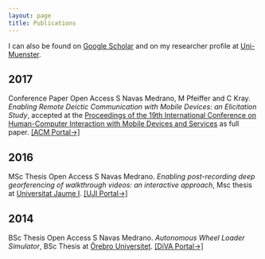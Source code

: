 ```yaml
---
layout: page
title: Publications
---
```


I can also be found on [Google Scholar](https://scholar.google.de/citations?user=T8sVTJQAAAAJ&hl) and on my researcher profile at [Uni-Muenster](https://www.uni-muenster.de/Geoinformatics/en/institute/staff/index.php/246/Samuel_Navas_Medrano).

## 2017

<span class="label label-info">Conference Paper</span> <span class="label label-success">Open Access</span> 
S Navas Medrano, M Pfeiffer and C Kray. *Enabling Remote Deictic Communication with Mobile Devices: an Elicitation Study*, accepted at the [Proceedings of the 19th International Conference on Human-Computer Interaction with Mobile Devices and Services](https://mobilehci.acm.org/2017/program.html#thePapers) as full paper. [[ACM Portal&#8594;]](https://dl.acm.org/citation.cfm?doid=3098279.3098544) 


## 2016 

<span class="label label-default">MSc Thesis</span> <span class="label label-success">Open Access</span> 
S Navas Medrano. *Enabling post-recording deep georferencing of walkthrough videos: an interactive approach*, Msc thesis at [Universitat Jaume I](http://repositori.uji.es/xmlui/handle/10234/161690). [[UJI Portal&#8594;]](http://repositori.uji.es/xmlui/handle/10234/161690)

  
## 2014
  
<span class="label label-default">BSc Thesis</span> <span class="label label-success">Open Access</span> 
S Navas Medrano. *Autonomous Wheel Loader Simulator*, BSc Thesis at [Örebro Universitet](http://urn.kb.se/resolve?urn=urn:nbn:se:oru:diva-38053). [[DiVA Portal&#8594;]](http://urn.kb.se/resolve?urn=urn:nbn:se:oru:diva-38053) 

